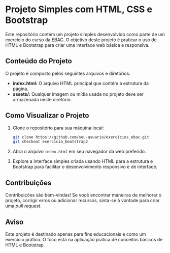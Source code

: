 # Projeto Simples com HTML, CSS e Bootstrap

Este repositório contém um projeto simples desenvolvido como parte de um exercício do curso da EBAC. O objetivo deste projeto é praticar o uso de HTML e Bootstrap para criar uma interface web básica e responsiva.

## Conteúdo do Projeto

O projeto é composto pelos seguintes arquivos e diretórios:

- **index.html:** O arquivo HTML principal que contém a estrutura da página.
- **assets/:** Qualquer imagem ou mídia usada no projeto deve ser armazenada neste diretório.

## Como Visualizar o Projeto

1. Clone o repositório para sua máquina local:

   ```bash
   git clone https://github.com/seu-usuario/exercicios_ebac.git
   git checkout exercicio_bootstrap2
   ```

2. Abra o arquivo `index.html` em seu navegador da web preferido.

4. Explore a interface simples criada usando HTML para a estrutura e Bootstrap para facilitar o desenvolvimento responsivo e de interface.

## Contribuições

Contribuições são bem-vindas! Se você encontrar maneiras de melhorar o projeto, corrigir erros ou adicionar recursos, sinta-se à vontade para criar uma _pull request_.

## Aviso

Este projeto é destinado apenas para fins educacionais e como um exercício prático. O foco está na aplicação prática de conceitos básicos de HTML e Bootstrap.
